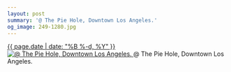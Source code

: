 ```yaml
---
layout: post
summary: '@ The Pie Hole, Downtown Los Angeles.'
og_image: 249-1280.jpg
---
```


<p>
 <time>
  <a href="/249">
   {{ page.date | date: "%B %-d, %Y" }}
  </a>
 </time>
 <a href="/249">
  <img alt="@ The Pie Hole, Downtown Los Angeles." sizes="(min-width: 700px) 50vw, calc(100vw - 2rem)" src="{{ site.assets_url }}/249-640.jpg" srcset="{{ site.assets_url }}/249-1280.jpg 1280w, {{ site.assets_url }}/249-960.jpg 960w, {{ site.assets_url }}/249-640.jpg 640w, {{ site.assets_url }}/249-320.jpg 320w"/>
 </a>
 <span>
  @ The Pie Hole, Downtown Los Angeles.
 </span>
</p>
